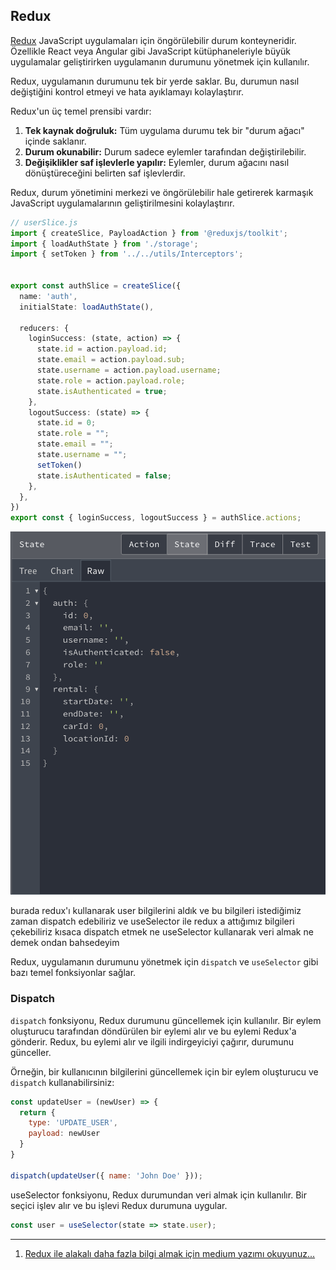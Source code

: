 ## Redux

[Redux](https://redux.js.org/) JavaScript uygulamaları için öngörülebilir durum konteyneridir. Özellikle React veya Angular gibi JavaScript kütüphaneleriyle büyük uygulamalar geliştirirken uygulamanın durumunu yönetmek için kullanılır.

Redux, uygulamanın durumunu tek bir yerde saklar. Bu, durumun nasıl değiştiğini kontrol etmeyi ve hata ayıklamayı kolaylaştırır.

Redux'un üç temel prensibi vardır:

1. **Tek kaynak doğruluk:** Tüm uygulama durumu tek bir "durum ağacı" içinde saklanır.
2. **Durum okunabilir:** Durum sadece eylemler tarafından değiştirilebilir.
3. **Değişiklikler saf işlevlerle yapılır:** Eylemler, durum ağacını nasıl dönüştüreceğini belirten saf işlevlerdir.

Redux, durum yönetimini merkezi ve öngörülebilir hale getirerek karmaşık JavaScript uygulamalarının geliştirilmesini kolaylaştırır.

```ts
// userSlice.js
import { createSlice, PayloadAction } from '@reduxjs/toolkit';
import { loadAuthState } from './storage';
import { setToken } from '../../utils/Interceptors';


export const authSlice = createSlice({
  name: 'auth',
  initialState: loadAuthState(),

  reducers: {
    loginSuccess: (state, action) => {
      state.id = action.payload.id;
      state.email = action.payload.sub;
      state.username = action.payload.username;
      state.role = action.payload.role;
      state.isAuthenticated = true;
    },
    logoutSuccess: (state) => {
      state.id = 0;
      state.role = "";
      state.email = "";
      state.username = "";
      setToken()
      state.isAuthenticated = false;
    },
  },
})
export const { loginSuccess, logoutSuccess } = authSlice.actions;

```
![](imgs/redux.png)

burada redux'ı kullanarak user bilgilerini aldık ve bu bilgileri istediğimiz zaman dispatch edebiliriz ve useSelector ile redux a attığımız bilgileri çekebiliriz kısaca dispatch etmek ne useSelector kullanarak veri almak ne demek ondan bahsedeyim 

Redux, uygulamanın durumunu yönetmek için `dispatch` ve `useSelector` gibi bazı temel fonksiyonlar sağlar.

### Dispatch

`dispatch` fonksiyonu, Redux durumunu güncellemek için kullanılır. Bir eylem oluşturucu tarafından döndürülen bir eylemi alır ve bu eylemi Redux'a gönderir. Redux, bu eylemi alır ve ilgili indirgeyiciyi çağırır, durumunu günceller.

Örneğin, bir kullanıcının bilgilerini güncellemek için bir eylem oluşturucu ve `dispatch` kullanabilirsiniz:

```javascript
const updateUser = (newUser) => {
  return {
    type: 'UPDATE_USER',
    payload: newUser
  }
}

dispatch(updateUser({ name: 'John Doe' }));
```
useSelector fonksiyonu, Redux durumundan veri almak için kullanılır. Bir seçici işlev alır ve bu işlevi Redux durumuna uygular.
```ts
const user = useSelector(state => state.user);
```
----
1. [Redux ile alakalı daha fazla bilgi almak için medium yazımı okuyunuz...](https://medium.com/@fthsymz60/modern-react-uygulamalar%C4%B1nda-durum-y%C3%B6netimi-redux-kullan%C4%B1m%C4%B1-8fc6fde468f7)
